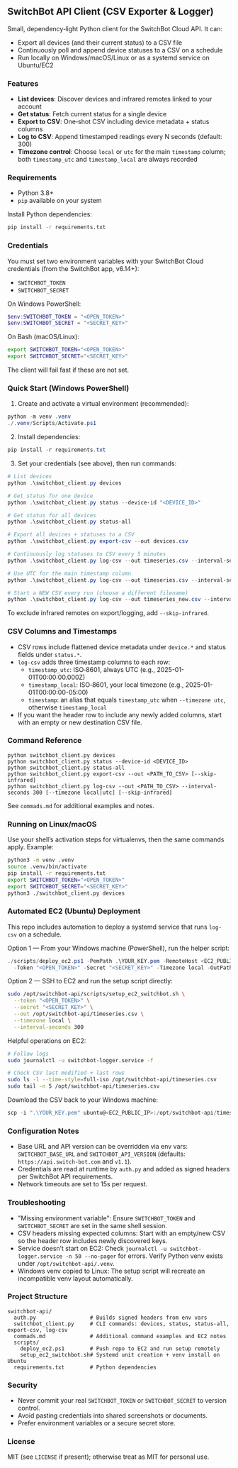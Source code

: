 ## SwitchBot API Client (CSV Exporter & Logger)

Small, dependency‑light Python client for the SwitchBot Cloud API. It can:

- Export all devices (and their current status) to a CSV file
- Continuously poll and append device statuses to a CSV on a schedule
- Run locally on Windows/macOS/Linux or as a systemd service on Ubuntu/EC2

### Features

- **List devices**: Discover devices and infrared remotes linked to your account
- **Get status**: Fetch current status for a single device
- **Export to CSV**: One‑shot CSV including device metadata + status columns
- **Log to CSV**: Append timestamped readings every N seconds (default: 300)
- **Timezone control**: Choose `local` or `utc` for the main `timestamp` column; both `timestamp_utc` and `timestamp_local` are always recorded

### Requirements

- Python 3.8+
- `pip` available on your system

Install Python dependencies:

```bash
pip install -r requirements.txt
```

### Credentials

You must set two environment variables with your SwitchBot Cloud credentials (from the SwitchBot app, v6.14+):

- `SWITCHBOT_TOKEN`
- `SWITCHBOT_SECRET`

On Windows PowerShell:

```powershell
$env:SWITCHBOT_TOKEN = "<OPEN_TOKEN>"
$env:SWITCHBOT_SECRET = "<SECRET_KEY>"
```

On Bash (macOS/Linux):

```bash
export SWITCHBOT_TOKEN="<OPEN_TOKEN>"
export SWITCHBOT_SECRET="<SECRET_KEY>"
```

The client will fail fast if these are not set.

### Quick Start (Windows PowerShell)

1) Create and activate a virtual environment (recommended):

```powershell
python -m venv .venv
./.venv/Scripts/Activate.ps1
```

2) Install dependencies:

```powershell
pip install -r requirements.txt
```

3) Set your credentials (see above), then run commands:

```powershell
# List devices
python .\switchbot_client.py devices

# Get status for one device
python .\switchbot_client.py status --device-id "<DEVICE_ID>"

# Get status for all devices
python .\switchbot_client.py status-all

# Export all devices + statuses to a CSV
python .\switchbot_client.py export-csv --out devices.csv

# Continuously log statuses to CSV every 5 minutes
python .\switchbot_client.py log-csv --out timeseries.csv --interval-seconds 300

# Use UTC for the main timestamp column
python .\switchbot_client.py log-csv --out timeseries.csv --interval-seconds 300 --timezone utc

# Start a NEW CSV every run (choose a different filename)
python .\switchbot_client.py log-csv --out timeseries_new.csv --interval-seconds 300
```

To exclude infrared remotes on export/logging, add `--skip-infrared`.

### CSV Columns and Timestamps

- CSV rows include flattened device metadata under `device.*` and status fields under `status.*`.
- `log-csv` adds three timestamp columns to each row:
  - `timestamp_utc`: ISO‑8601, always UTC (e.g., 2025-01-01T00:00:00.000Z)
  - `timestamp_local`: ISO‑8601, your local timezone (e.g., 2025-01-01T00:00:00-05:00)
  - `timestamp`: an alias that equals `timestamp_utc` when `--timezone utc`, otherwise `timestamp_local`
- If you want the header row to include any newly added columns, start with an empty or new destination CSV file.

### Command Reference

```text
python switchbot_client.py devices
python switchbot_client.py status --device-id <DEVICE_ID>
python switchbot_client.py status-all
python switchbot_client.py export-csv --out <PATH_TO_CSV> [--skip-infrared]
python switchbot_client.py log-csv --out <PATH_TO_CSV> --interval-seconds 300 [--timezone local|utc] [--skip-infrared]
```

See `commads.md` for additional examples and notes.

### Running on Linux/macOS

Use your shell’s activation steps for virtualenvs, then the same commands apply. Example:

```bash
python3 -m venv .venv
source .venv/bin/activate
pip install -r requirements.txt
export SWITCHBOT_TOKEN="<OPEN_TOKEN>"
export SWITCHBOT_SECRET="<SECRET_KEY>"
python3 ./switchbot_client.py devices
```

### Automated EC2 (Ubuntu) Deployment

This repo includes automation to deploy a systemd service that runs `log-csv` on a schedule.

Option 1 — From your Windows machine (PowerShell), run the helper script:

```powershell
./scripts/deploy_ec2.ps1 -PemPath .\YOUR_KEY.pem -RemoteHost <EC2_PUBLIC_IP> -User ubuntu `
  -Token "<OPEN_TOKEN>" -Secret "<SECRET_KEY>" -Timezone local -OutPath /opt/switchbot-api/timeseries.csv
```

Option 2 — SSH to EC2 and run the setup script directly:

```bash
sudo /opt/switchbot-api/scripts/setup_ec2_switchbot.sh \
  --token "<OPEN_TOKEN>" \
  --secret "<SECRET_KEY>" \
  --out /opt/switchbot-api/timeseries.csv \
  --timezone local \
  --interval-seconds 300
```

Helpful operations on EC2:

```bash
# Follow logs
sudo journalctl -u switchbot-logger.service -f

# Check CSV last modified + last rows
sudo ls -l --time-style=full-iso /opt/switchbot-api/timeseries.csv
sudo tail -n 5 /opt/switchbot-api/timeseries.csv
```

Download the CSV back to your Windows machine:

```powershell
scp -i ".\YOUR_KEY.pem" ubuntu@<EC2_PUBLIC_IP>:/opt/switchbot-api/timeseries.csv .\timeseries.csv
```

### Configuration Notes

- Base URL and API version can be overridden via env vars: `SWITCHBOT_BASE_URL` and `SWITCHBOT_API_VERSION` (defaults: `https://api.switch-bot.com` and `v1.1`).
- Credentials are read at runtime by `auth.py` and added as signed headers per SwitchBot API requirements.
- Network timeouts are set to 15s per request.

### Troubleshooting

- "Missing environment variable": Ensure `SWITCHBOT_TOKEN` and `SWITCHBOT_SECRET` are set in the same shell session.
- CSV headers missing expected columns: Start with an empty/new CSV so the header row includes newly discovered keys.
- Service doesn’t start on EC2: Check `journalctl -u switchbot-logger.service -n 50 --no-pager` for errors. Verify Python venv exists under `/opt/switchbot-api/.venv`.
- Windows venv copied to Linux: The setup script will recreate an incompatible venv layout automatically.

### Project Structure

```text
switchbot-api/
  auth.py                 # Builds signed headers from env vars
  switchbot_client.py     # CLI commands: devices, status, status-all, export-csv, log-csv
  commads.md              # Additional command examples and EC2 notes
  scripts/
    deploy_ec2.ps1        # Push repo to EC2 and run setup remotely
    setup_ec2_switchbot.sh# Systemd unit creation + venv install on Ubuntu
  requirements.txt        # Python dependencies
```

### Security

- Never commit your real `SWITCHBOT_TOKEN` or `SWITCHBOT_SECRET` to version control.
- Avoid pasting credentials into shared screenshots or documents.
- Prefer environment variables or a secure secret store.

### License

MIT (see `LICENSE` if present); otherwise treat as MIT for personal use.



